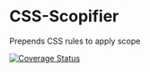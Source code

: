 CSS-Scopifier
=============

Prepends CSS rules to apply scope

[![Coverage Status](https://coveralls.io/repos/vanstyn/CSS-Scopifier/badge.png?branch=master)](https://coveralls.io/r/vanstyn/CSS-Scopifier?branch=master)
